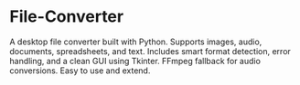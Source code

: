 # File-Converter
A desktop file converter built with Python. Supports images, audio, documents, spreadsheets, and text. Includes smart format detection, error handling, and a clean GUI using Tkinter. FFmpeg fallback for audio conversions. Easy to use and extend.
